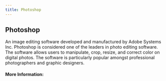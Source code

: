 ```yaml
---
title: Photoshop
---
```

## Photoshop

An image editing software developed and manufactured by Adobe Systems Inc. Photoshop is considered one of the leaders in photo editing software. The software allows users to manipulate, crop, resize, and correct color on digital photos. The software is particularly popular amongst professional photographers and graphic designers.

<!-- The article goes here, in GitHub-flavored Markdown. Feel free to add YouTube videos, images, and CodePen/JSBin embeds  -->

#### More Information:
<!-- Please add any articles you think might be helpful to read before writing the article -->


